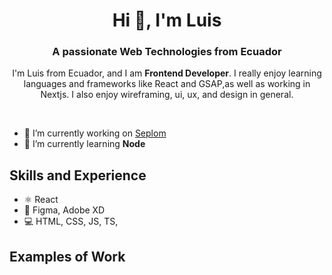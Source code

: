 <h1 align="center">Hi 👋, I'm Luis</h1>
<h3 style={{background: 'red'} align="center">A passionate Web Technologies from Ecuador</h3>
<p align="center">I'm Luis from Ecuador, and I am <b>Frontend Developer</b>. I really enjoy learning languages and frameworks like React and GSAP,as well as working in Nextjs. I also enjoy wireframing, ui, ux, and design in general.</p>

<br/>

- 🔭 I’m currently working on [Seplom](https://github.com/cutioluis/Seplom)
- 🌱 I’m currently learning **Node** 

## Skills and Experience
* ⚛ React
* 🎨 Figma, Adobe XD
* 💻 HTML, CSS, JS, TS, 

## Examples of Work
